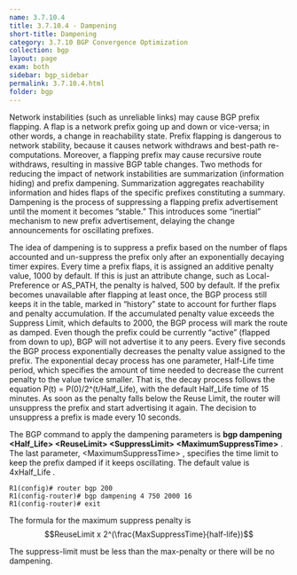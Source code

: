 ```yaml
---
name: 3.7.10.4
title: 3.7.10.4 - Dampening
short-title: Dampening
category: 3.7.10 BGP Convergence Optimization
collection: bgp
layout: page
exam: both
sidebar: bgp_sidebar
permalink: 3.7.10.4.html
folder: bgp
---
```

Network instabilities (such as unreliable links) may cause BGP prefix flapping. A flap is a network prefix going up and down or vice-versa; in other words, a change in reachability state. Prefix flapping is dangerous to network stability, because it causes network withdraws and best-path re-computations. Moreover, a flapping prefix may cause recursive route withdraws, resulting in massive BGP table changes. Two methods for reducing the impact of network instabilities are summarization (information hiding) and prefix dampening. Summarization aggregates reachability information and hides flaps of the specific prefixes constituting a summary. Dampening is the process of suppressing a flapping prefix advertisement until the moment it becomes “stable.” This introduces some “inertial” mechanism to new prefix advertisement, delaying the change announcements for oscillating prefixes.

The idea of dampening is to suppress a prefix based on the number of flaps accounted and un-suppress the prefix only after an exponentially decaying timer expires. Every time a prefix flaps, it is assigned an additive penalty value, 1000 by default. If this is just an attribute change, such as Local-Preference or AS_PATH, the penalty is halved, 500 by default. If the prefix becomes unavailable after flapping at least once, the BGP process still keeps it in the table, marked in “history” state to account for further flaps and penalty accumulation. If the accumulated penalty value exceeds the Suppress Limit, which defaults to 2000, the BGP process will mark the route as damped. Even though the prefix could be currently “active” (flapped from down to up), BGP will not advertise it to any peers. Every five seconds the BGP process exponentially decreases the penalty value assigned to the prefix. The exponential decay process has one parameter, Half-Life time period, which specifies the amount of time needed to decrease the current penalty to the value twice smaller. That is, the decay process follows the equation P(t) = P(0)/2^(t/Half_Life), with the default Half_Life time of 15 minutes. As soon as the penalty falls below the Reuse Limit, the router will unsuppress the prefix and start advertising it again. The decision to unsuppress a prefix is made every 10 seconds.

The BGP command to apply the dampening parameters is **bgp dampening \<Half\_Life\> \<ReuseLimit\> \<SuppressLimit\> \<MaximumSuppressTime\>** . The last parameter, \<MaximumSuppressTime\> , specifies the time limit to keep the prefix damped if it keeps oscillating. The default value is 4xHalf_Life .
```
R1(config)# router bgp 200
R1(config-router)# bgp dampening 4 750 2000 16
R1(config-router)# exit
```
The formula for the maximum suppress penalty is $$ReuseLimit x 2^(\frac{MaxSuppressTime}{half-life})$$

The suppress-limit must be less than the max-penalty or there will be no dampening.